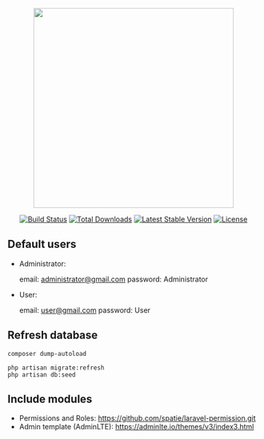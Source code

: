 <p align="center"><img src="https://res.cloudinary.com/dtfbvvkyp/image/upload/v1566331377/laravel-logolockup-cmyk-red.svg" width="400"></p>

<p align="center">
<a href="https://travis-ci.org/laravel/framework"><img src="https://travis-ci.org/laravel/framework.svg" alt="Build Status"></a>
<a href="https://packagist.org/packages/laravel/framework"><img src="https://poser.pugx.org/laravel/framework/d/total.svg" alt="Total Downloads"></a>
<a href="https://packagist.org/packages/laravel/framework"><img src="https://poser.pugx.org/laravel/framework/v/stable.svg" alt="Latest Stable Version"></a>
<a href="https://packagist.org/packages/laravel/framework"><img src="https://poser.pugx.org/laravel/framework/license.svg" alt="License"></a>
</p>

## Default users

- Administrator:


    email: administrator@gmail.com
    password: Administrator

- User:


    email: user@gmail.com
    password: User  

## Refresh database

    composer dump-autoload
    
    php artisan migrate:refresh
    php artisan db:seed

## Include modules

- Permissions and Roles: https://github.com/spatie/laravel-permission.git
- Admin template (AdminLTE): https://adminlte.io/themes/v3/index3.html
